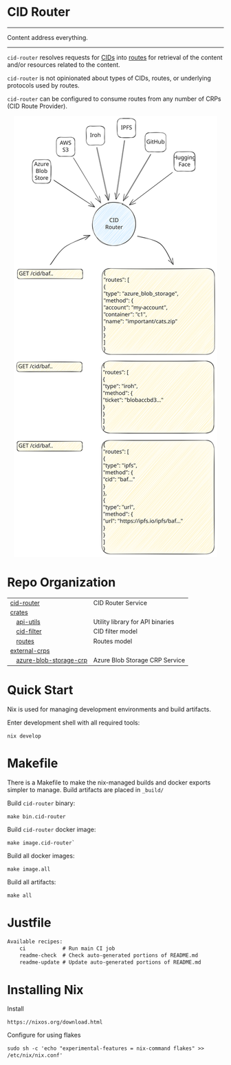 # CID Router

<hr/>
Content address everything.
<hr/>

`cid-router` resolves requests for [CIDs](https://docs.ipfs.tech/concepts/content-addressing/#what-is-a-cid) into [routes](/crates/routes) for retrieval of the content and/or resources related to the content.

`cid-router` is not opinionated about types of CIDs, routes, or underlying protocols used by routes.

`cid-router` can be configured to consume routes from any number of CRPs (CID Route Provider).

<div align="center">
  <img src="/.readme/cid-router.svg" alt="CID Router diagram">
</div>

# Repo Organization
|||
|-|-|
|[cid-router](/cid-router)|CID Router Service |
|[crates](/crates)| |
|&emsp;[api-utils](/crates/api-utils)|Utility library for API binaries |
|&emsp;[cid-filter](/crates/cid-filter)|CID filter model |
|&emsp;[routes](/crates/routes)|Routes model |
|[external-crps](/external-crps)| |
|&emsp;[azure-blob-storage-crp](/external-crps/azure-blob-storage-crp)|Azure Blob Storage CRP Service |
 
# Quick Start

Nix is used for managing development environments and build artifacts.

Enter development shell with all required tools:

```shell
nix develop
```

# Makefile

There is a Makefile to make the nix-managed builds and docker exports simpler to manage. Build artifacts are placed in `_build/`

Build `cid-router` binary:

```shell
make bin.cid-router
```

Build `cid-router` docker image:

```shell
make image.cid-router`
```

Build all docker images:

```shell
make image.all
```

Build all artifacts:

```shell
make all
```

# Justfile
```present just
Available recipes:
    ci            # Run main CI job
    readme-check  # Check auto-generated portions of README.md
    readme-update # Update auto-generated portions of README.md
```

# Installing Nix

Install

    https://nixos.org/download.html

Configure for using flakes

```shell
sudo sh -c 'echo "experimental-features = nix-command flakes" >> /etc/nix/nix.conf'
```
